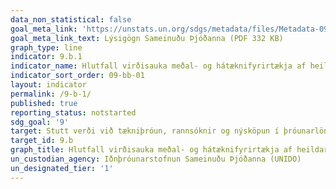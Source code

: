 ```yaml
---
data_non_statistical: false
goal_meta_link: 'https://unstats.un.org/sdgs/metadata/files/Metadata-09-0B-01.pdf '
goal_meta_link_text: Lýsigögn Sameinuðu Þjóðanna (PDF 332 KB)
graph_type: line
indicator: 9.b.1
indicator_name: Hlutfall virðisauka meðal- og hátæknifyrirtækja af heildarvirðisauka
indicator_sort_order: 09-bb-01
layout: indicator
permalink: /9-b-1/
published: true
reporting_status: notstarted
sdg_goal: '9'
target: Stutt verði við tækniþróun, rannsóknir og nýsköpun í þróunarlöndum, meðal annars með því að festa í sessi stefnumótandi umhverfi sem stuðlar til dæmis að fjölbreyttu atvinnulífi og virðisauka.
target_id: 9.b
graph_title: Hlutfall virðisauka meðal- og hátæknifyrirtækja af heildarvirðisauka
un_custodian_agency: Iðnþróunarstofnun Sameinuðu Þjóðanna (UNIDO)
un_designated_tier: '1'
---
```

